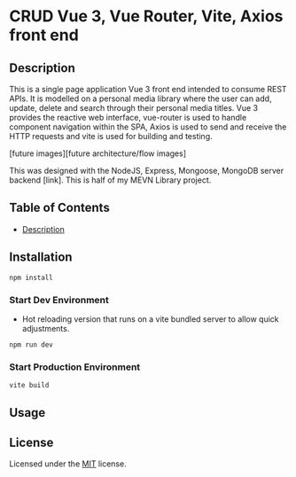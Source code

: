 # CRUD Vue 3, Vue Router, Vite, Axios front end

## Description

This is a single page application Vue 3 front end intended to consume REST APIs. It is modelled on a personal media library where the user can add, update, delete and search through their personal media titles. Vue 3 provides the reactive web interface, vue-router is used to handle component navigation within the SPA, Axios is used to send and receive the HTTP requests and vite is used for building and testing.

[future images][future architecture/flow images]

This was designed with the NodeJS, Express, Mongoose, MongoDB server backend [link]. This is half of my MEVN Library project.

## Table of Contents

- [Description](#description)

## Installation

`npm install`

### Start Dev Environment

- Hot reloading version that runs on a vite bundled server to allow quick adjustments.

`npm run dev`

### Start Production Environment

`vite build`

## Usage

## License

Licensed under the [MIT](LICENSE) license.
